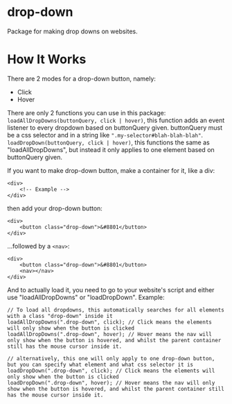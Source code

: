 # drop-down
Package for making drop downs on websites.

# How It Works
There are 2 modes for a drop-down button, namely:
- Click
- Hover

There are only 2 functions you can use in this package:
```loadAllDropDowns(buttonQuery, click | hover)```, this function adds an event listener to every dropdown based on buttonQuery given. buttonQuery must be a css selector and in a string like `".my-selector#blah-blah-blah"`.
```loadDropDown(buttonQuery, click | hover)```, this functions the same as "loadAllDropDowns", but instead it only applies to one element based on buttonQuery given.

If you want to make drop-down button, make a container for it, like a div:
```
<div>
    <!-- Example -->
</div>
```
then add your drop-down button:
```
<div>
    <button class="drop-down">&#8801</button>
</div>
```
...followed by a `<nav>`:
```
<div>
    <button class="drop-down">&#8801</button>
    <nav></nav>
</div>
```

And to actually load it, you need to go to your website's script and either use "loadAllDropDowns" or "loadDropDown".
Example:
```
// To load all dropdowns, this automatically searches for all elements with a class "drop-down" inside it
loadAllDropDowns(".drop-down", click); // Click means the elements will only show when the button is clicked
loadAllDropDowns(".drop-down", hover); // Hover means the nav will only show when the button is hovered, and whilst the parent container still has the mouse cursor inside it.

// alternatively, this one will only apply to one drop-down button, but you can specify what element and what css selector it is
loadDropDown(".drop-down", click); // Click means the elements will only show when the button is clicked
loadDropDown(".drop-down", hover); // Hover means the nav will only show when the button is hovered, and whilst the parent container still has the mouse cursor inside it.
